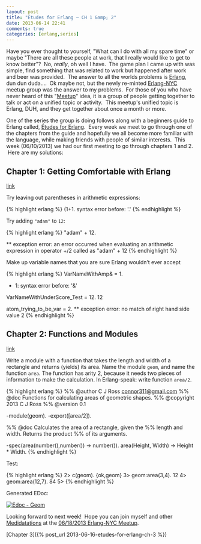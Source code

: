 ```yaml
---
layout: post
title: "Études for Erlang – CH 1 &amp; 2"
date: 2013-06-14 22:41
comments: true
categories: [erlang,series]
---
```

Have you ever thought to yourself, "What can I do with all my spare time" or maybe "There are all these people at work, that I really would like to get to know better"?  No, *really*, oh well I have.  The game plan I came up with was simple, find something that was related to work but happened after work and beer was provided.  The answer to all the worlds problems is <a href="http://www.erlang.org/" target="_blank">Erlang</a>, dun dun duda....  Ok maybe not, but the newly re-minted <a href="http://www.meetup.com/Erlang-NYC/" target="_blank">Erlang-NYC</a> meetup group was the answer to my problems.  For those of you who have never heard of this "<a href="http://www.meetup.com" target="_blank">Meetup</a>" idea, it is a group of people getting together to talk or act on a unified topic or activity.  This meetup's unified topic is Erlang, DUH, and they get together about once a month or more.<!--more-->

One of the series the group is doing follows along with a beginners guide to Erlang called, <a href="http://chimera.labs.oreilly.com/books/1234000000726" target="_blank">Études for Erlang</a>.  Every week we meet to go through one of the chapters from the guide and hopefully we all become more familiar with the language, while making friends with people of similar interests.  This week (06/10/2013) we had our first meeting to go through chapters 1 and 2.  Here are my solutions:
## Chapter 1: Getting Comfortable with Erlang

<a href="http://chimera.labs.oreilly.com/books/1234000000726/ch01.html" target="_blank">link</a>

Try leaving out parentheses in arithmetic expressions:

{% highlight erlang %}
(1+1.
syntax error before: '.'
{% endhighlight %}

Try adding <code>"adam"</code> to <code>12</code>:

{% highlight erlang %}
"adam" + 12.

** exception error: an error occurred when evaluating an arithmetic expression
 in operator +/2
 called as "adam" + 12
{% endhighlight %}

Make up variable names that you are sure Erlang wouldn’t ever accept

{% highlight erlang %}
VarNameWithAmp& = 1.
* 1: syntax error before: '&'

VarNameWithUnderScore_Test = 12.
12

atom_trying_to_be_var = 2.
** exception error: no match of right hand side value 2
{% endhighlight %}
<h2>Chapter 2: Functions and Modules</h2>
<a href="http://chimera.labs.oreilly.com/books/1234000000726/ch02.html" target="_blank">link</a>

Write a module with a function that takes the length and width of a rectangle and returns (yields) its area. Name the module <code>geom</code>, and name the function <code>area</code>. The function has arity 2, because it needs two pieces of information to make the calculation. In Erlang-speak: write function <code>area/2</code>.

{% highlight erlang %}
%% @author C J Ross <connor311@gmail.com>
%% @doc Functions for calculating areas of geometric shapes.
%% @copyright 2013 C J Ross
%% @version 0.1

-module(geom).
-export([area/2]).

%% @doc Calculates the area of a rectangle, given the
%% length and width. Returns the product
%% of its arguments.

-spec(area(number(),number()) -> number()).
area(Height, Width) ->
	Height * Width.
{% endhighlight %}

Test:

{% highlight erlang %}
2> c(geom).
{ok,geom}
3> geom:area(3,4).
12
4> geom:area(12,7).
84
5>
{% endhighlight %}

Generated EDoc:

<a href="http://connorjross.com/blog/wp-content/uploads/2013/06/Screen-Shot-2013-06-13-at-11.09.49-PM.png"><img class="aligncenter size-full wp-image-201" alt="Edoc - Geom" src="http://connorjross.com/blog/wp-content/uploads/2013/06/Screen-Shot-2013-06-13-at-11.09.49-PM.png" /></a>

Looking forward to next week!  Hope you can join myself and other <a href="http://www.mdsol.com" target="_blank">Medidatations</a> at the <a href="http://www.meetup.com/Erlang-NYC/events/122174852/" target="_blank">06/18/2013 Erlang-NYC Meetup</a>.

[Chapter 3]({% post_url 2013-06-16-etudes-for-erlang-ch-3 %})